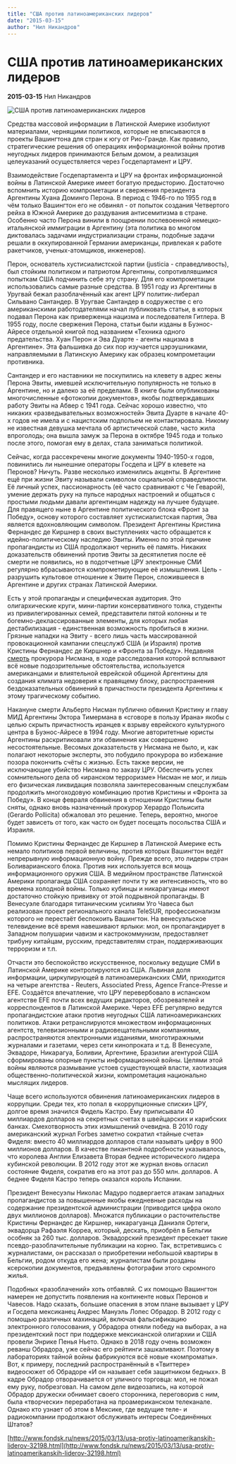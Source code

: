 ```yaml
---
title: "США против латиноамериканских лидеров"
date: "2015-03-15"
author: "Нил Никандров"
---
```


# США против латиноамериканских лидеров

**2015-03-15** Нил Никандров

![США против латиноамериканских лидеров](http://www.tiwy.com/noticias/2013/us-spying-brazil.jpg)

Средства массовой информации в Латинской Америке изобилуют материалами, чернящими политиков, которые не вписываются в проекты Вашингтона для стран к югу от Рио-Гранде. Как правило, стратегические решения об операциях информационной войны против неугодных лидеров принимаются Белым домом, а реализация целеуказаний осуществляется через Госдепартамент и ЦРУ.

Взаимодействие Госдепартамента и ЦРУ на фронтах информационной войны в Латинской Америке имеет богатую предысторию. Достаточно вспомнить историю компрометации и свержения президента Аргентины Хуана Доминго Перона. В период с 1946-го по 1955 год в чём только Вашингтон его не обвинял - от попыток создания Четвертого рейха в Южной Америке до раздувания антисемитизма в стране. Особенно часто Перона винили в поощрении послевоенной немецко-итальянской иммиграции в Аргентину (эта политика во многом диктовалась задачами индустриализации страны, подобные задачи решали в оккупированной Германии американцы, привлекая к работе ракетчиков, ученых-атомщиков, инженеров).

Перон, основатель хустисиалистской партии (justicia - справедливость), был стойким политиком и патриотом Аргентины, сопротивлявшимся попыткам США подчинить себе эту страну. Для его компрометации использовались самые разные средства. В 1951 году из Аргентины в Уругвай бежал разоблачённый как агент ЦРУ политик-либерал Сильвано Сантандер. В Уругвае Сантандер в содружестве с его американскими работодателями начал публиковать статьи, в которых подавал Перона как приверженца нацизма и последователя Гитлера. В 1955 году, после свержения Перона, статьи были изданы в Буэнос-Айресе отдельной книгой под названием «Техника одного предательства. Хуан Перон и Эва Дуарте - агенты нацизма в Аргентине». Эта фальшивка до сих пор изучается цэрэушниками, направляемыми в Латинскую Америку как образец компрометации противника.

Сантандер и его наставники не поскупились на клевету в адрес жены Перона Эвиты, имевшей исключительную популярность не только в Аргентине, но и далеко за её пределами. В книге были опубликованы многочисленные «фотокопии документов», якобы подтверждавших работу Эвиты на Абвер с 1941 года. Сейчас хорошо известно, что никаких «разведывательных возможностей» Эвита Дуарте в начале 40-х годов не имела и с нацистским подпольем не контактировала. Никому не известная девушка мечтала об артистической славе, часто жила впроголодь; она вышла замуж за Перона в октябре 1945 года и только после этого, помогая ему в делах, стала заниматься политикой.

Сейчас, когда рассекречены многие документы 1940-1950-х годов, повинились ли нынешние операторы Госдепа и ЦРУ в клевете на Перонов? Ничуть. Разве несколько изменились акценты. В Аргентине ещё при жизни Эвиту называли символом социальной справедливости. Её личный успех, пассионарность (её часто сравнивают с Че Геварой), умение держать руку на пульсе народных настроений и общаться с простыми людьми давали аргентинцам надежду на лучшее будущее. Для правящего ныне в Аргентине политического блока «Фронт за Победу», основу которого составляет хустисиалистская партия, Эва является вдохновляющим символом. Президент Аргентины Кристина Фернандес де Киршнер в своих выступлениях часто обращается к идейно-политическому наследию Эвиты. Именно по этой причине пропагандисты из США продолжают чернить её память. Никаких доказательств обвинений против Эвиты за десятилетия после её смерти не появились, но в подотчетные ЦРУ электронные СМИ регулярно вбрасываются компрометирующие её измышления. Цель - разрушить культовое отношение к Эвите Перон, сложившееся в Аргентине и других странах Латинской Америки.

Есть у этой пропаганды и специфическая аудитория. Это олигархические круги, мини-партии консервативного толка, студенты из привилегированных семей, представители пятой колонны и те богемно-деклассированные элементы, для которых любая дестабилизация - единственная возможность пробиться в жизни. Грязные нападки на Эвиту - всего лишь часть массированной провокационной кампании спецслужб США (и Израиля) против Кристины Фернандес де Киршнер и «Фронта за Победу». Недавняя [смерть](http://www.fondsk.ru/news/2015/02/16/razvedka-argentiny-protiv-agentury-usa-i-izraila-31777.html) прокурора Нисмана, в ходе расследования которой всплывают всё новые подозрительные обстоятельства, используется американцами и влиятельной еврейской общиной Аргентины для создания климата недоверия к правящему блоку, распространения бездоказательных обвинений в причастности президента Аргентины к этому трагическому событию.

Накануне смерти Альберто Нисман публично обвинил Кристину и главу МИД Аргентины Эктора Тимермана в «сговоре в пользу Ирана» якобы с целью скрыть причастность иранцев к взрыву еврейского культурного центра в Буэнос-Айресе в 1994 году. Многие авторитетные юристы Аргентины раскритиковали эти обвинения как совершенно несостоятельные. Весомых доказательств у Нисмана не было, и, как полагают некоторые эксперты, это побудило прокурора во избежание позора покончить счёты с жизнью. Есть также версии, не исключающие убийство Нисмана по заказу ЦРУ. Обеспечить успех сомнительного дела об «иранском терроризме» Нисман не мог, и лишь его физическая ликвидация позволяла заинтересованным спецслужбам продолжить многоходовую комбинацию против Кристины и «Фронта за Победу». В конце февраля обвинения в отношении Кристины были сняты, однако вновь назначенный прокурор Херардо Польисита (Gerardo Pollicita) обжаловал это решение. Теперь, вероятно, многое будет зависеть от того, как часто он будет посещать посольства США и Израиля.

Помимо Кристины Фернандес де Киршнер в Латинской Америке есть немало политиков первой величины, против которых Вашингтон ведёт непрерывную информационную войну. Прежде всего, это лидеры стран Боливарианского блока. Против них используется вся мощь информационного оружия США. В медийном пространстве Латинской Америки пропаганда США сохраняет почти ту же интенсивность, что во времена холодной войны. Только кубинцы и никарагуанцы имеют достаточно стойкую прививку от этой подрывной пропаганды. В Венесуэле благодаря титаническим усилиям Уго Чавеса был реализован проект регионального канала TeleSUR, профессионализм которого не перестаёт беспокоить Вашингтон. На венесуэльское телевидение всё время навешивают ярлыки: мол, он пропагандирует в Западном полушарии чавизм и кастрокоммунизм, предоставляет трибуну китайцам, русским, представителям стран, поддерживающих терроризм и т.п.

Отчасти это беспокойство искусственное, поскольку ведущие СМИ в Латинской Америке контролируются из США. Львиная доля информации, циркулирующей в латиноамериканских СМИ, приходится на четыре агентства - Reuters, Associated Press, Agence France-Presse и EFE. Создаётся впечатление, что ЦРУ перевербовало в испанском агентстве EFE почти всех ведущих редакторов, обозревателей и корреспондентов в Латинской Америке. Через EFE регулярно ведутся пропагандистские атаки против неугодных США латиноамериканских политиков. Атаки ретранслируются множеством информационных агентств, телевизионными и радиовещательными компаниями, распространяются электронными изданиями, многотиражными журналами и газетами, через сети кинопроката и т.д. В Венесуэле, Эквадоре, Никарагуа, Боливии, Аргентине, Бразилии агентурой США сформированы опорные пункты информационной войны. Целями этой войны являются размывание устоев существующей власти, хаотизация общественно-политической жизни, компрометация национально мыслящих лидеров.

Чаще всего используются обвинения латиноамериканских лидеров в коррупции. Среди тех, кто попал в «коррупционные списки» ЦРУ, долгое время значился Фидель Кастро. Ему приписывали 40 миллиардов долларов на секретных счетах в швейцарских и карибских банках. Смехотворность этих измышлений очевидна. В 2010 году американский журнал Forbes заметно сократил «тайные счета» Фиделя: вместо 40 миллиардов долларов стали называть цифру в 900 миллионов долларов. В качестве пикантной подробности указывалось, что королева Англии Елизавета Вторая беднее исторического лидера кубинской революции. В 2012 году этот же журнал вновь огласил состояние Фиделя, сократив его на этот раз до 550 млн. долларов. А беднее Фиделя Кастро теперь оказался король Испании.

Президент Венесуэлы Николас Мадуро подвергается атакам западных пропагандистов за повышенные якобы ежедневные расходы на содержание президентской администрации (приводится цифра около двух миллионов долларов). Множатся публикации о расточительстве Кристины Фернандес де Киршнер, никарагуанца Даниэля Ортеги, эквадорца Рафаэля Корреа, который, дескать, приобрёл в Бельгии особняк за 260 тыс. долларов. Эквадорский президент пресекает такие псевдо-разоблачительные публикации на корню. Так, встретившись с журналистами, он рассказал о приобретении небольшой квартиры в Бельгии, родом откуда его жена; журналистам были розданы ксерокопии документов, предъявлены фотографии этого скромного жилья.

Подобных «разоблачений» хоть отбавляй. С их помощью Вашингтон намерен не допустить появления на континенте новых Перонов и Чавесов. Надо сказать, большие опасения в этом плане вызывает у ЦРУ и Госдепа мексиканец Андрес Мануэль Лопес Обрадор. В 2012 году с помощью различных махинаций, включая фальсификацию электронного голосования, у Обрадора отняли победу на выборах, а на президентский пост при поддержке мексиканской олигархии и США провели Энрике Пенья Ньето. Однако в 2018 году очень возможен реванш Обрадора, уже сейчас его рейтинги зашкаливают. Поэтому в лабораториях тайной войны фабрикуются всё новые «компроматы». Вот, к примеру, последний распространённый в «Твиттере» видеосюжет об Обрадоре «И он называет себя защитником бедных». В кадре Обрадор отворачивается от уличного торговца: мол, не пожал ему руку, побрезговал. На самом деле видеозапись, на которой Обрадор дружески обнимает своего сторонника, переговорив с ним, была «творчески» переработана на проамериканском телеканале. Однако кто узнает об этом в Мексике, где ведущие теле- и радиокомпании продолжают обслуживать интересы Соединённых Штатов?

[http://www.fondsk.ru/news/2015/03/13/usa-protiv-latinoamerikanskih-liderov-32198.html](http://www.fondsk.ru/news/2015/03/13/usa-protiv-latinoamerikanskih-liderov-32198.html)